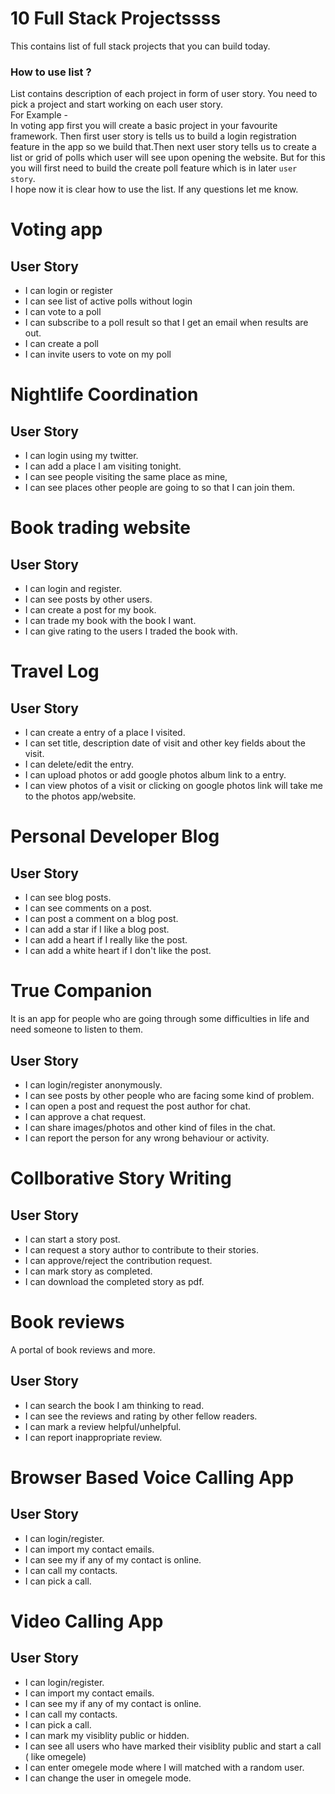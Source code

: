 # 10 Full Stack Projectssss
This contains list of full stack projects that you can build today. 

### How to use list ?
List contains description of each project in form of user story. You need to pick a project and start working on each user story.   
For Example -  
In voting app first you will create a basic project in your favourite framework. Then first user story is tells us to build a login registration feature in the app so we build that.Then next user story tells us to create a list or grid of polls which user will see upon opening the website. But for this you will first need to build the create poll feature which is in later `user story`.   
I hope now it is clear how to use the list. If any questions let me know.

# Voting app

## User Story

- I can login or register
- I can see list of active polls without login
- I can vote to a poll
- I can subscribe to a poll result so that I get an email when results are out.
- I can create a poll
- I can invite users to vote on my poll

# Nightlife Coordination

## User Story

- I can login using my twitter.
- I can add a place I am visiting tonight.
- I can see people visiting the same place as mine,
- I can see places other people are going to so that I can join them.

# Book trading website

## User Story

- I can login and register.
- I can see posts by other users.
- I can create a post for my book.
- I can trade my book with the book I want.
- I can give rating to the users I traded the book with.

# Travel Log

## User Story

- I can create a entry of a place I visited.
- I can set title, description date of visit and other key fields about the visit.
- I can delete/edit the entry.
- I can upload photos or add google photos album link to a entry.
- I can view photos of a visit or clicking on google photos link will take me to the photos app/website.

# Personal Developer Blog

## User Story

- I can see blog posts.
- I can see comments on a post.
- I can post a comment on a blog post.
- I can add a star if I like a blog post.
- I can add a heart if I really like the post.
- I can add a white heart if I don't like the post.

# True Companion

It is an app for people who are going through some difficulties in life and need someone to listen to them.

## User Story

- I can login/register anonymously.
- I can see posts by other people who are facing some kind of problem.
- I can open a post and request the post author for chat.
- I can approve a chat request.
- I can share images/photos and other kind of files in the chat.
- I can report the person for any wrong behaviour or activity.

# Collborative Story Writing

## User Story

- I can start a story post.
- I can request a story author to contribute to their stories.
- I can approve/reject the contribution request.
- I can mark story as completed.
- I can download the completed story as pdf.

# Book reviews

A portal of book reviews and more.

## User Story

- I can search the book I am thinking to read.
- I can see the reviews and rating by other fellow readers.
- I can mark a review helpful/unhelpful.
- I can report inappropriate review.

# Browser Based Voice Calling App

## User Story

- I can login/register.
- I can import my contact emails.
- I can see my if any of my contact is online.
- I can call my contacts.
- I can pick a call.

# Video Calling App

## User Story

- I can login/register.
- I can import my contact emails.
- I can see my if any of my contact is online.
- I can call my contacts.
- I can pick a call.
- I can mark my visiblity public or hidden.
- I can see all users who have marked their visiblity public and start a call ( like omegele)
- I can enter omegele mode where I will matched with a random user.
- I can change the user in omegele mode.


